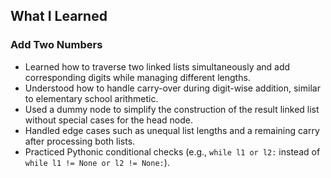 ## What I Learned

### Add Two Numbers
- Learned how to traverse two linked lists simultaneously and add corresponding digits while managing different lengths.
- Understood how to handle carry-over during digit-wise addition, similar to elementary school arithmetic.
- Used a dummy node to simplify the construction of the result linked list without special cases for the head node.
- Handled edge cases such as unequal list lengths and a remaining carry after processing both lists.
- Practiced Pythonic conditional checks (e.g., `while l1 or l2:` instead of `while l1 != None or l2 != None:`).
